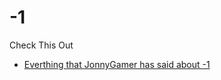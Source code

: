 # -1
Check This Out

- [Everthing that JonnyGamer has said about -1](https://github.com/CHEINSTTROARLY/-1/blob/main/EverythingJonnyGamerHasSaidAbout-1.md)
